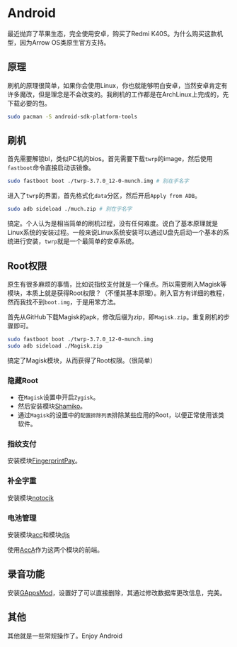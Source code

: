 # Android

最近抛弃了苹果生态，完全使用安卓，购买了Redmi K40S。为什么购买这款机型，因为Arrow OS类原生官方支持。

## 原理

刷机的原理很简单，如果你会使用Linux，你也就能够明白安卓，当然安卓肯定有许多魔改，但是理念是不会改变的。我刷机的工作都是在ArchLinux上完成的，先下载必要的包。

```sh
sudo pacman -S android-sdk-platform-tools
```

## 刷机

首先需要解锁bl，类似PC机的bios。首先需要下载`twrp`的image，然后使用`fastboot`命令直接启动该镜像。

```sh
sudo fastboot boot ./twrp-3.7.0_12-0-munch.img # 别在乎名字
```

进入了`twrp`的界面，首先格式化`data`分区，然后开启`Apply from ADB`。

```sh
sudo adb sideload ./much.zip # 别在乎名字
```

搞定。个人认为是相当简单的刷机过程，没有任何难度。说白了基本原理就是Linux系统的安装过程。一般来说Linux系统安装可以通过U盘先启动一个基本的系统进行安装，`twrp`就是一个最简单的安卓系统。

## Root权限

原生有很多麻烦的事情，比如说指纹支付就是一个痛点。所以需要刷入Magisk等模块，本质上就是获得Root权限？（不懂其基本原理）。刷入官方有详细的教程，然而我找不到`boot.img`，于是用笨方法。

首先从GitHub下载Magisk的apk，修改后缀为zip，即`Magisk.zip`。重复刷机的步骤即可。

```sh
sudo fastboot boot ./twrp-3.7.0_12-0-munch.img
sudo adb sideload ./Magisk.zip
```

搞定了Magisk模块，从而获得了Root权限。（很简单）

### 隐藏Root

+ 在`Magisk`设置中开启`Zygisk`。
+ 然后安装模块[Shamiko](https://github.com/LSPosed/LSPosed.github.io/releases)。
+ 通过`Magisk`的设置中的`配置排除列表`排除某些应用的Root，以便正常使用该类软件。

### 指纹支付

安装模块[FingerprintPay](https://github.com/eritpchy/FingerprintPay)。

### 补全字重

安装模块[notocjk](https://github.com/simonsmh/notocjk)

### 电池管理

安装模块[acc](https://github.com/VR-25/acc)和模块[djs](https://github.com/VR-25/djs)

使用[AccA](https://github.com/MatteCarra/AccA)作为这两个模块的前端。

## 录音功能

安装[GAppsMod](https://github.com/jacopotediosi/GAppsMod)，设置好了可以直接删除，其通过修改数据库更改信息，完美。

## 其他

其他就是一些常规操作了。Enjoy Android
